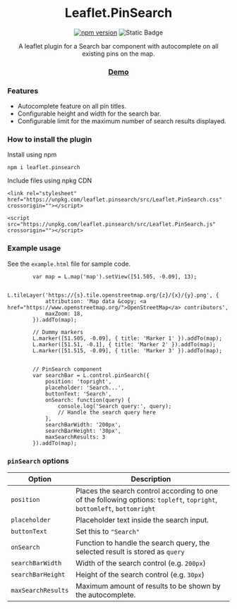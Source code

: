 <div align ="center">

# Leaflet.PinSearch

[![npm version](https://badge.fury.io/js/leaflet.pinsearch.svg)](https://badge.fury.io/js/leaflet.pinsearch)
![Static Badge](https://img.shields.io/npm/dt/leaflet.pinsearch)

A leaflet plugin for a Search bar component with autocomplete on all existing pins on the map.

### [**Demo**](https://mokahala.github.io/hosting/Leaflet.PinSearch/index.html)

</div>



### Features

- Autocomplete feature on all pin titles.
- Configurable height and width for the search bar.
- Configurable limit for the maximum number of search results displayed.


### How to install the plugin


Install using npm

```
npm i leaflet.pinsearch
```

Include files using npkg CDN

```
<link rel="stylesheet" href="https://unpkg.com/leaflet.pinsearch/src/Leaflet.PinSearch.css" crossorigin=""></script>
```

```
<script src="https://unpkg.com/leaflet.pinsearch/src/Leaflet.PinSearch.js" crossorigin=""></script>
```


### Example usage

See the `example.html` file for sample code.

```
        var map = L.map('map').setView([51.505, -0.09], 13);

        L.tileLayer('https://{s}.tile.openstreetmap.org/{z}/{x}/{y}.png', {
            attribution: 'Map data &copy; <a href="https://www.openstreetmap.org/">OpenStreetMap</a> contributors',
            maxZoom: 18,
        }).addTo(map);

        // Dummy markers
        L.marker([51.505, -0.09], { title: 'Marker 1' }).addTo(map);
        L.marker([51.51, -0.1], { title: 'Marker 2' }).addTo(map);
        L.marker([51.515, -0.09], { title: 'Marker 3' }).addTo(map);


        // PinSearch component
        var searchBar = L.control.pinSearch({
            position: 'topright',
            placeholder: 'Search...',
            buttonText: 'Search',
            onSearch: function(query) {
                console.log('Search query:', query);
                // Handle the search query here
            },
            searchBarWidth: '200px',
            searchBarHeight: '30px',
            maxSearchResults: 3
        }).addTo(map);
```

### `pinSearch` options


Option                        | Description
------------------------------| ------------
`position`                    | Places the search control according to one of the following options: `topleft`, `topright`, `bottomleft`, `bottomright`
`placeholder`                 | Placeholder text inside the search input.
`buttonText`                  | Set this to `"Search"`
`onSearch`                    | Function to handle the search query, the selected result is stored as `query`
`searchBarWidth`              | Width of the search control (e.g. `200px`)
`searchBarHeight`             | Height of the search control (e.g. `30px`)
`maxSearchResults`            | Maximum amount of results to be shown by the autocomplete.